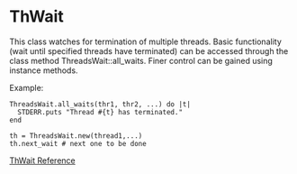 # ThWait

This class watches for termination of multiple threads.  Basic functionality
(wait until specified threads have terminated) can be accessed through the
class method ThreadsWait::all_waits.  Finer control can be gained using
instance methods.

Example:

    ThreadsWait.all_waits(thr1, thr2, ...) do |t|
      STDERR.puts "Thread #{t} has terminated."
    end

    th = ThreadsWait.new(thread1,...)
    th.next_wait # next one to be done

[ThWait Reference](https://ruby-doc.org/stdlib-2.6/libdoc/thwait/rdoc/ThWait.html)